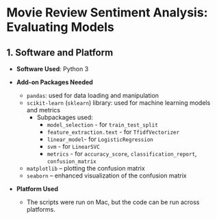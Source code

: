 # Movie Review Sentiment Analysis: Evaluating Models


## 1. Software and Platform
- **Software Used**: Python 3
 
- **Add-on Packages Needed**  
  - `pandas`: used for data loading and manipulation   
  - `scikit-learn` (`sklearn`) library: used for machine learning models and metrics  
    - Subpackages used:
        - `model_selection` - for `train_test_split`
        - `feature_extraction.text` - for `TfidfVectorizer`
        - `linear_model`- for `LogisticRegression`
        - `svm` - for `LinearSVC`
        - `metrics` - for `accuracy_score`, `classification_report`, `confusion_matrix`
  - `matplotlib` – plotting the confusion matrix  
  - `seaborn` – enhanced visualization of the confusion matrix  

- **Platform Used**  
  - The scripts were run on Mac, but the code can be run across platforms.
